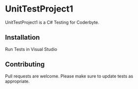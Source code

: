 # UnitTestProject1

UnitTestProject1 is a C# Testing for Coderbyte.

## Installation

Run Tests in Visual Studio

## Contributing
Pull requests are welcome.
Please make sure to update tests as appropriate.
